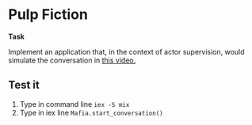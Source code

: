 # Pulp Fiction

**Task**

Implement an application that, in the context of actor supervision, would simulate the conversation in [this video.](https://www.youtube.com/watch?v=xwT60UbOZnI)

## Test it

1. Type in command line `iex -S mix`
2. Type in iex line `Mafia.start_conversation()`

